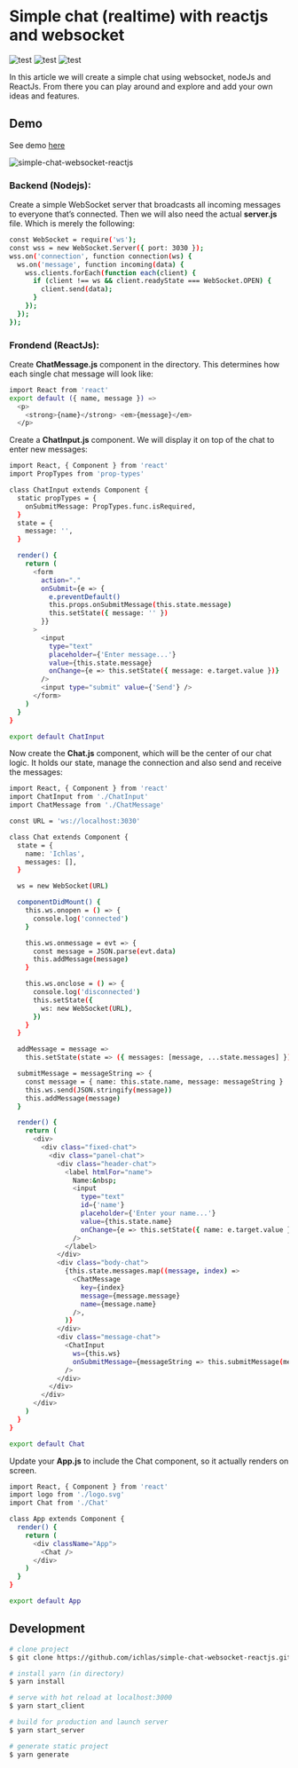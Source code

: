 # Simple chat (realtime) with reactjs and websocket

![test](https://img.shields.io/npm/dt/vue-scroll-datepicker-cashbac.svg?style=flat-square)
![test](https://img.shields.io/npm/v/vue-scroll-datepicker-cashbac/latest.svg?style=flat-square)
![test](https://img.shields.io/badge/code_style-standard-brightgreen.svg?style=flat-square)

In this article we will create a simple chat using websocket, nodeJs and ReactJs.
From there you can play around and explore and add your own ideas and features.

## Demo

See demo [here](https://miichlas.online/demo/simple-chat-websocket-reactjs)

![simple-chat-websocket-reactjs](https://res.cloudinary.com/daihatsu/image/upload/v1617036520/support/ogrslxcf60whgxbhvcxr.gif)


### Backend (Nodejs):
Create a simple WebSocket server that broadcasts all incoming messages to everyone that’s connected. Then we will also need the actual
**server.js** file. Which is merely the following:

```bash
const WebSocket = require('ws');
const wss = new WebSocket.Server({ port: 3030 });
wss.on('connection', function connection(ws) {
  ws.on('message', function incoming(data) {
    wss.clients.forEach(function each(client) {
      if (client !== ws && client.readyState === WebSocket.OPEN) {
        client.send(data);
      }
    });
  });
});
```
### Frondend (ReactJs):
Create **ChatMessage.js** component in the directory. This determines how each single chat message will look like:
```bash
import React from 'react'
export default ({ name, message }) =>
  <p>
    <strong>{name}</strong> <em>{message}</em>
  </p>
```

Create a **ChatInput.js** component. We will display it on top of the chat to enter new messages:
```bash
import React, { Component } from 'react'
import PropTypes from 'prop-types'

class ChatInput extends Component {
  static propTypes = {
    onSubmitMessage: PropTypes.func.isRequired,
  }
  state = {
    message: '',
  }

  render() {
    return (
      <form
        action="."
        onSubmit={e => {
          e.preventDefault()
          this.props.onSubmitMessage(this.state.message)
          this.setState({ message: '' })
        }}
      >
        <input
          type="text"
          placeholder={'Enter message...'}
          value={this.state.message}
          onChange={e => this.setState({ message: e.target.value })}
        />
        <input type="submit" value={'Send'} />
      </form>
    )
  }
}

export default ChatInput
```

Now create the **Chat.js** component, which will be the center of our chat logic. It holds our state, manage the connection and also send and receive the messages:
```bash
import React, { Component } from 'react'
import ChatInput from './ChatInput'
import ChatMessage from './ChatMessage'

const URL = 'ws://localhost:3030'

class Chat extends Component {
  state = {
    name: 'Ichlas',
    messages: [],
  }

  ws = new WebSocket(URL)

  componentDidMount() {
    this.ws.onopen = () => {
      console.log('connected')
    }

    this.ws.onmessage = evt => {
      const message = JSON.parse(evt.data)
      this.addMessage(message)
    }

    this.ws.onclose = () => {
      console.log('disconnected')
      this.setState({
        ws: new WebSocket(URL),
      })
    }
  }

  addMessage = message =>
    this.setState(state => ({ messages: [message, ...state.messages] }))

  submitMessage = messageString => {
    const message = { name: this.state.name, message: messageString }
    this.ws.send(JSON.stringify(message))
    this.addMessage(message)
  }

  render() {
    return (
      <div>
        <div class="fixed-chat">
          <div class="panel-chat">
            <div class="header-chat">
              <label htmlFor="name">
                Name:&nbsp;
                <input
                  type="text"
                  id={'name'}
                  placeholder={'Enter your name...'}
                  value={this.state.name}
                  onChange={e => this.setState({ name: e.target.value })}
                />
              </label>
            </div>
            <div class="body-chat">
              {this.state.messages.map((message, index) =>
                <ChatMessage
                  key={index}
                  message={message.message}
                  name={message.name}
                />,
              )}
            </div>
            <div class="message-chat">
              <ChatInput
                ws={this.ws}
                onSubmitMessage={messageString => this.submitMessage(messageString)}
              />
            </div>
          </div>
        </div>
      </div>
    )
  }
}

export default Chat
```

Update your **App.js** to include the Chat component, so it actually renders on screen.
```bash
import React, { Component } from 'react'
import logo from './logo.svg'
import Chat from './Chat'

class App extends Component {
  render() {
    return (
      <div className="App">
        <Chat />
      </div>
    )
  }
}

export default App

```

## Development

```bash
# clone project
$ git clone https://github.com/ichlas/simple-chat-websocket-reactjs.git

# install yarn (in directory)
$ yarn install

# serve with hot reload at localhost:3000
$ yarn start_client

# build for production and launch server
$ yarn start_server

# generate static project
$ yarn generate
```
